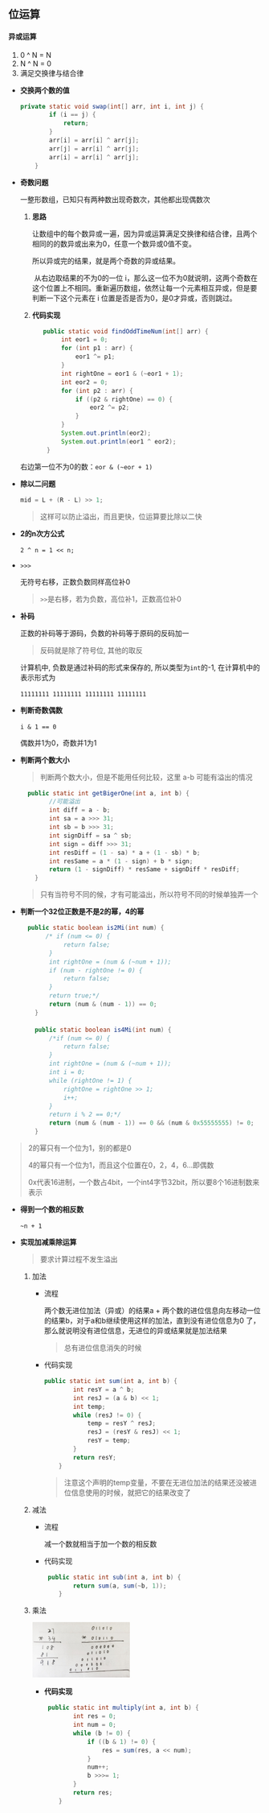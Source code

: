 ## 位运算

#### 异或运算

1. 0 ^ N = N
2. N ^ N = 0
3. 满足交换律与结合律

* **交换两个数的值**

  ```java
  private static void swap(int[] arr, int i, int j) {
          if (i == j) {
              return;
          }
          arr[i] = arr[i] ^ arr[j];
          arr[j] = arr[i] ^ arr[j];
          arr[i] = arr[i] ^ arr[j];
      }
  ```

* **奇数问题**

  一整形数组，已知只有两种数出现奇数次，其他都出现偶数次

  1. **思路**

     ​	让数组中的每个数异或一遍，因为异或运算满足交换律和结合律，且两个相同的的数异或出来为0，任意一个数异或0值不变。

     所以异或完的结果，就是两个奇数的异或结果。

     ​	从右边取结果的不为0的一位 i，那么这一位不为0就说明，这两个奇数在这个位置上不相同。重新遍历数组，依然让每一个元素相互异或，但是要判断一下这个元素在 i 位置是否是否为0，是0才异或，否则跳过。

  2. **代码实现**

     ```java
     	public static void findOddTimeNum(int[] arr) {
             int eor1 = 0;
             for (int p1 : arr) {
                 eor1 ^= p1;
             }
             int rightOne = eor1 & (~eor1 + 1);
             int eor2 = 0;
             for (int p2 : arr) {
                 if ((p2 & rightOne) == 0) {
                     eor2 ^= p2;
                 }
             }
             System.out.println(eor2);
             System.out.println(eor1 ^ eor2);
         }
     ```

  右边第一位不为0的数：```eor & (~eor + 1)```

  

* **除以二问题**

  ```JAVA
  mid = L + (R - L) >> 1;
  ```

  > 这样可以防止溢出，而且更快，位运算要比除以二快
  
* **2的n次方公式**

  ```2 ^ n = 1 << n;```
  
* `>>>`

  无符号右移，正数负数同样高位补0

  >  `>>`是右移，若为负数，高位补1，正数高位补0

* **补码**

  正数的补码等于源码，负数的补码等于原码的反码加一

  > 反码就是除了符号位, 其他的取反

  计算机中, 负数是通过补码的形式来保存的, 所以类型为`int`的-1, 在计算机中的表示形式为

  `11111111 11111111 11111111 11111111`
  
* **判断奇数偶数**

  `i & 1 == 0` 

  偶数并1为0，奇数并1为1
  
* **判断两个数大小**

  > 判断两个数大小，但是不能用任何比较，这里 a-b 可能有溢出的情况

  ```java
  	public static int getBigerOne(int a, int b) {
          //可能溢出
          int diff = a - b;
          int sa = a >>> 31;
          int sb = b >>> 31;
          int signDiff = sa ^ sb;
          int sign = diff >>> 31;
          int resDiff = (1 - sa) * a + (1 - sb) * b;
          int resSame = a * (1 - sign) + b * sign;
          return (1 - signDiff) * resSame + signDiff * resDiff;
      }
  ```

  > 只有当符号不同的候，才有可能溢出，所以符号不同的时候单独弄一个

* **判断一个32位正数是不是2的幂，4的幂**

  ```java
  	public static boolean is2Mi(int num) {
         /* if (num <= 0) {
              return false;
          }
          int rightOne = (num & (~num + 1));
          if (num - rightOne != 0) {
              return false;
          }
          return true;*/
          return (num & (num - 1)) == 0;
      }
  
      public static boolean is4Mi(int num) {
          /*if (num <= 0) {
              return false;
          }
          int rightOne = (num & (~num + 1));
          int i = 0;
          while (rightOne != 1) {
              rightOne = rightOne >> 1;
              i++;
          }
          return i % 2 == 0;*/
          return (num & (num - 1)) == 0 && (num & 0x55555555) != 0;
      }
  ```

> 2的幂只有一个位为1，别的都是0
>
> 4的幂只有一个位为1，而且这个位置在0，2，4，6...即偶数
>
> 0x代表16进制，一个数占4bit，一个int4字节32bit，所以要8个16进制数来表示

* **得到一个数的相反数**

  `~n + 1`

* **实现加减乘除运算**

  > 要求计算过程不发生溢出

  1. 加法

     * 流程

       两个数无进位加法（异或）的结果a + 两个数的进位信息向左移动一位的结果b，对于a和b继续使用这样的加法，直到没有进位信息为0	了，那么就说明没有进位信息，无进位的异或结果就是加法结果

       > 总有进位信息消失的时候

     * 代码实现

       ```java
       public static int sum(int a, int b) {
               int resY = a ^ b;
               int resJ = (a & b) << 1;
               int temp;
               while (resJ != 0) {
                   temp = resY ^ resJ;
                   resJ = (resY & resJ) << 1;
                   resY = temp;
               }
               return resY;
           }
       ```

       > 注意这个声明的temp变量，不要在无进位加法的结果还没被进位信息使用的时候，就把它的结果改变了

  2. 减法

     * 流程

       减一个数就相当于加一个数的相反数

     * 代码实现

       ```java
       	public static int sub(int a, int b) {
               return sum(a, sum(~b, 1));
           }
       ```

  3. 乘法

     <img src="./img/multi.jpg" alt="multi" style="zoom:19%;" />

     * **代码实现**
  
       ```java
       	public static int multiply(int a, int b) {
               int res = 0;
               int num = 0;
               while (b != 0) {
                   if ((b & 1) != 0) {
                       res = sum(res, a << num);
                   }
                   num++;
                   b >>>= 1;
               }
               return res;
           }
       ```
     
       
     
     
     
     
     
     
